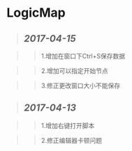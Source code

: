 # LogicMap

> ## *2017-04-15*

>> 1.增加在窗口下Ctrl+S保存数据

>> 2.增加可以指定开始节点

>> 3.修正更改窗口大小不能保存

> ## *2017-04-13*

>> 1.增加右键打开脚本

>> 2.修正编辑器卡顿问题
